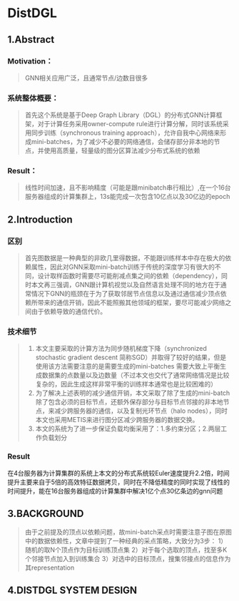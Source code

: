 # DistDGL

## 1.Abstract
### Motivation：
>GNN相关应用广泛，且通常节点/边数目很多

### 系统整体概要：

>首先这个系统是基于Deep Graph Library（DGL）的分布式GNN计算框架，对于计算任务采用owner-compute rule进行计算分解，同时该系统采用同步训练（synchronous training approach），允许自我中心网络来形成mini-batches，为了减少不必要的网络通信，会储存部分非本地的节点，并使用高质量，轻量级的图分区算法减少分布式系统的依赖

### Result：
>线性时间加速，且不影响精度（可能是跟minibatch串行相比）,在一个16台服务器组成的计算集群上，13s能完成一次包含10亿点以及30亿边的epoch

## 2.Introduction
### 区别
>首先图数据是一种典型的非欧几里得数据，不能跟训练样本中存在极大的依赖属性，因此对GNN采取mini-batch训练于传统的深度学习有很大的不同，设计取样函数时需要尽可能削减点集之间的依赖（dependency），同时本文再三强调，GNN跟计算机视觉以及自然语言处理不同的地方在于通常情况下GNN的瓶颈在于为了获取邻居节点信息以及通过通信减少顶点依赖所带来的通信开销，因此不能照搬其他领域的框架，要尽可能减少网络之间由于依赖导致的通信代价。

### 技术细节
>1. 本文主要采取的计算方法为同步随机梯度下降（synchronized stochastic gradient descent 简称SGD）并取得了较好的结果，但是使用该方法需要注意的是需要生成的mini-batches 需要大致上平衡生成数据集的点数量以及边数量（不过本文也交代了通常网络情况是比较复杂的，因此生成这样非常平衡的训练样本通常也是比较困难的）
>2. 为了解决上述表明的减少通信开销，本文采取了除了生成的mini-batch除了包含必须的目标节点，还额外保存部分与目标节点邻接的非本地节点，来减少跨服务器的通信，以及复制光环节点（halo nodes），同时本文也采用METIS来进行图分区减少跨服务器的数据交换。
>3. 本文的系统为了进一步保证负载均衡采用了：1.多约束分区；2.两层工作负载划分

### Result
在4台服务器为计算集群的系统上本文的分布式系统较Euler速度提升2.2倍，时间提升主要来自于5倍的高效特征数据拷贝，同时在不降低精度的同时实现了线性的时间提升，能在16台服务器组成的计算集群中解决1亿个点30亿条边的gnn问题

## 3.BACKGROUND
>由于之前提及的顶点以依赖问题，故mini-batch采点时需要注意子图在原图中的数据依赖性，文章中提到了一种经典的采点策略，大致分为3步：
1）随机的取N个顶点作为目标训练顶点集
2）对于每个选取的顶点，找至多K个邻接节点加入到训练集合
3）对选中的目标顶点，搜集邻接点的信息作为其representation

## 4.DISTDGL SYSTEM DESIGN


